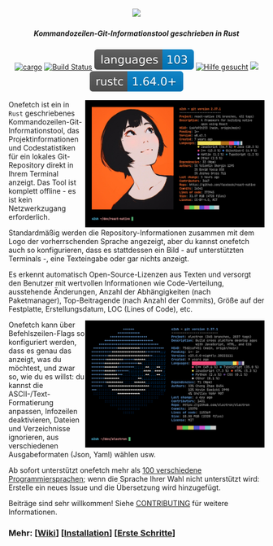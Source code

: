 <h3 align="center"><img src="../assets/onefetch.svg" height="130px"></h3>

<h5 align="center">Kommandozeilen-Git-Informationstool geschrieben in Rust</h5>

<p align="center">
	<a href="https://crates.io/crates/onefetch"><img src="https://img.shields.io/crates/v/onefetch.svg" alt="cargo"></a>
	<a href="https://github.com/o2sh/onefetch/actions"><img src="https://github.com/o2sh/onefetch/workflows/CI/badge.svg" alt="Build Status"></a>
  <a href="https://onefetch.dev"><img src="assets/language-badge.svg"></a>
  <a href="https://github.com/o2sh/onefetch/issues?q=is%3Aissue+ist%3Aoffen+Label%3A%22Hilfe+gewünscht%22"><img src="https://img.shields.io/github/issues/o2sh/onefetch/help%20wanted?color=green" alt="Hilfe gesucht"></a>
	<a href="../LICENSE.md"><img src="https://img.shields.io/badge/license-MIT-blue.svg"></a>
	<img src="../assets/msrv-badge.svg">
</p>

<img src="../assets/screenshot-1.png" align="right" height="250px">

Onefetch ist ein in `Rust` geschriebenes Kommandozeilen-Git-Informationstool, das Projektinformationen und Codestatistiken für ein lokales Git-Repository direkt in Ihrem Terminal anzeigt. Das Tool ist komplett offline - es ist kein Netzwerkzugang erforderlich.

Standardmäßig werden die Repository-Informationen zusammen mit dem Logo der vorherrschenden Sprache angezeigt, aber du kannst onefetch auch so konfigurieren, dass es stattdessen ein Bild - auf unterstützten Terminals -, eine Texteingabe oder gar nichts anzeigt.

Es erkennt automatisch Open-Source-Lizenzen aus Texten und versorgt den Benutzer mit wertvollen Informationen wie Code-Verteilung, ausstehende Änderungen, Anzahl der Abhängigkeiten (nach Paketmanager), Top-Beitragende (nach Anzahl der Commits), Größe auf der Festplatte, Erstellungsdatum, LOC (Lines of Code), etc.

<img src="../assets/screenshot-2.png" align="right" height="250px">

Onefetch kann über Befehlszeilen-Flags so konfiguriert werden, dass es genau das anzeigt, was du möchtest, und zwar so, wie du es willst: du kannst die ASCII-/Text-Formatierung anpassen, Infozeilen deaktivieren, Dateien und Verzeichnisse ignorieren, aus verschiedenen Ausgabeformaten (Json, Yaml) wählen usw.

Ab sofort unterstützt onefetch mehr als [100 verschiedene Programmiersprachen](https://onefetch.dev); wenn die Sprache Ihrer Wahl nicht unterstützt wird: Erstelle ein neues Issue und die Übersetzung wird hinzugefügt.

Beiträge sind sehr willkommen! Siehe [CONTRIBUTING](../CONTRIBUTING.md) für weitere Informationen.

### Mehr: \[[Wiki](https://github.com/o2sh/onefetch/wiki)\] \[[Installation](https://github.com/o2sh/onefetch/wiki/Installation)\] \[[Erste Schritte](https://github.com/o2sh/onefetch/wiki/getting-started)\]
